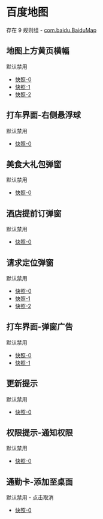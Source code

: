 # 百度地图

存在 9 规则组 - [com.baidu.BaiduMap](/src/apps/com.baidu.BaiduMap.ts)

## 地图上方黄页横幅

默认禁用

- [快照-0](https://i.gkd.li/i/12642301)
- [快照-1](https://i.gkd.li/i/12801465)
- [快照-2](https://i.gkd.li/i/12909281)

## 打车界面-右侧悬浮球

默认禁用

- [快照-0](https://i.gkd.li/i/12642307)

## 美食大礼包弹窗

默认禁用

- [快照-0](https://i.gkd.li/i/12642310)

## 酒店提前订弹窗

默认禁用

- [快照-0](https://i.gkd.li/i/12642319)

## 请求定位弹窗

默认禁用

- [快照-0](https://i.gkd.li/i/12660884)
- [快照-1](https://i.gkd.li/i/12660883)
- [快照-2](https://i.gkd.li/i/12909299)

## 打车界面-弹窗广告

默认禁用

- [快照-0](https://i.gkd.li/i/12909300)
- [快照-1](https://i.gkd.li/i/12930699)

## 更新提示

默认禁用

- [快照-0](https://i.gkd.li/i/12909385)

## 权限提示-通知权限

默认禁用

- [快照-0](https://i.gkd.li/i/13258995)

## 通勤卡-添加至桌面

默认禁用 - 点击取消

- [快照-0](https://i.gkd.li/i/13439258)
